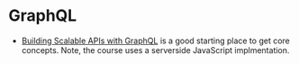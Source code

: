 # GraphQL

- [Building Scalable APIs with GraphQL](https://app.pluralsight.com/library/courses/graphql-scalable-apis/) is a good
  starting place to get core concepts. Note, the course uses a serverside JavaScript implmentation.
